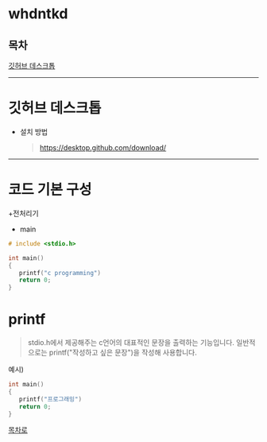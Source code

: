 # whdntkd

## 목차
[깃허브 데스크톱](#깃허브-데스크톱)
<hr/>
 
# 깃허브 데스크톱

+ 설치 방법
  > https://desktop.github.com/download/
<hr/>

# 코드 기본 구성
+전처리기
+ main

~~~c
# include <stdio.h>

int main()
{
   printf("c programming")
   return 0;
}

~~~

# printf
> stdio.h에서 제공해주는 c언어의 대표적인 문장을 출력하는 기능입니다.
> 일반적으로는 printf("작성하고 싶은 문장")을 작성해 사용합니다.

예시)
~~~c
int main()
{
   printf("프로그래밍")
   return 0;
}

~~~

[목차로](#목차)
